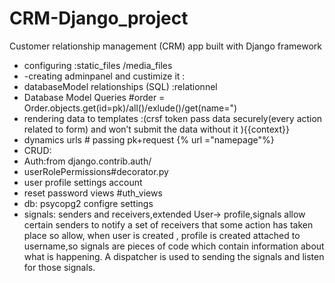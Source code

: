 # CRM-Django_project
Customer relationship management (CRM) app built with Django framework 

- configuring :static_files /media_files
- -creating adminpanel and custimize it :
- databaseModel relationships (SQL) :relationnel 
- Database Model Queries #order = Order.objects.get(id=pk)/all()/exlude()/get(name=")
- rendering data to templates :(crsf token pass data securely(every action related to form)  and won’t submit the data without it  ){{context}}
- dynamics urls #  passing pk+request {% url ="namepage"%}
- CRUD:
- Auth:from django.contrib.auth/
- userRolePermissions#decorator.py
- user profile settings account   
- reset password views #uth_views 
- db: psycopg2 configre settings
- signals: senders and receivers,extended User-> profile,signals allow certain senders to notify a set of receivers that some action has taken place so allow, when user is created , profile is created attached to username,so signals are pieces of code which contain information about what is happening. A dispatcher is used to sending the signals and listen for those signals.
